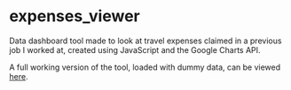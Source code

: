 # expenses_viewer

Data dashboard tool made to look at travel expenses claimed in a previous job I worked at, created using JavaScript and the Google Charts API.

A full working version of the tool, loaded with dummy data, can be viewed [here](https://codingpangolin.github.io/expenses_viewer/app_main.html).
